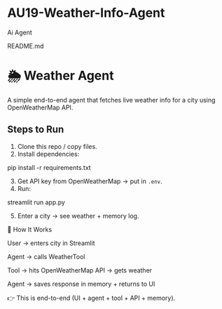 # AU19-Weather-Info-Agent
Ai Agent

README.md
# 🌦️ Weather Agent

A simple end-to-end agent that fetches live weather info for a city using OpenWeatherMap API.

## Steps to Run
1. Clone this repo / copy files.
2. Install dependencies:


pip install -r requirements.txt

3. Get API key from OpenWeatherMap → put in `.env`.
4. Run:


streamlit run app.py

5. Enter a city → see weather + memory log.

🚀 How It Works

User → enters city in Streamlit

Agent → calls WeatherTool

Tool → hits OpenWeatherMap API → gets weather

Agent → saves response in memory + returns to UI

👉 This is end-to-end (UI + agent + tool + API + memory).
